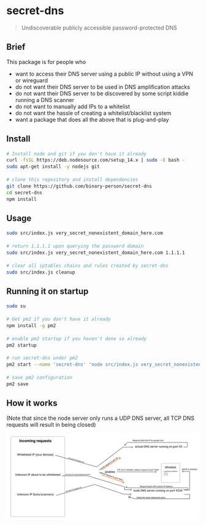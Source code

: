 # secret-dns

> Undiscoverable publicly accessible password-protected DNS

## Brief

This package is for people who
- want to access their DNS server using a public IP without using a VPN or wireguard
- do not want their DNS server to be used in DNS amplification attacks
- do not want their DNS server to be discovered by some script kiddie running a DNS scanner
- do not want to manually add IPs to a whitelist
- do not want the hassle of creating a whitelist/blacklist system
- want a package that does all the above that is plug-and-play

## Install

```bash
# Install node and git if you don't have it already
curl -fsSL https://deb.nodesource.com/setup_14.x | sudo -E bash -
sudo apt-get install -y nodejs git

# clone this repository and install dependencies
git clone https://github.com/binary-person/secret-dns
cd secret-dns
npm install
```

## Usage

```bash
sudo src/index.js very_secret_nonexistent_domain_here.com

# return 1.1.1.1 upon querying the password domain
sudo src/index.js very_secret_nonexistent_domain_here.com 1.1.1.1

# clear all iptables chains and rules created by secret-dns
sudo src/index.js cleanup
```

## Running it on startup

```bash
sudo su

# Get pm2 if you don't have it already
npm install -g pm2

# enable pm2 startup if you haven't done so already
pm2 startup

# run secret-dns under pm2
pm2 start --name 'secret-dns' 'node src/index.js very_secret_nonexistent_domain_here.com 1.1.1.1'

# save pm2 configuration
pm2 save
```

## How it works

(Note that since the node server only runs a UDP DNS server, all TCP DNS requests will result in being closed)

![diagram of how secret-dns works](diagram.png)
